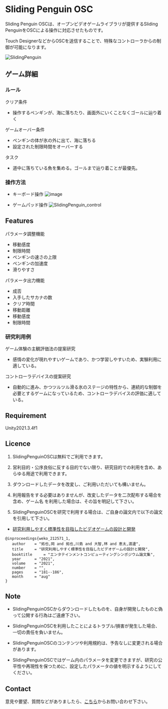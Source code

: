 # Sliding Penguin OSC

Sliding Penguin OSCは、オープンビデオゲームライブラリが提供するSliding PenguinをOSCによる操作に対応させたものです。

Touch DesignerなどからOSCを送信することで、特殊なコントローラからの制御が可能になります。

![SlidingPenguin](https://user-images.githubusercontent.com/71160720/222035563-a278f647-33f1-4d93-ba49-c4aefe5f5602.jpg)


## ゲーム詳細


### ルール

クリア条件
- 操作するペンギンが、海に落ちたり、画面外にいくことなくゴールに辿り着く

ゲームオーバー条件
- ペンギンの体が氷の外に出て、海に落ちる
- 設定された制限時間をオーバーする

タスク
- 道中に落ちている魚を集める。ゴールまで辿り着ことが最優先。



### 操作方法

- キーボード操作
![image](https://user-images.githubusercontent.com/71160720/195009697-ebcbc349-851d-403d-b26a-79e8720eb16d.png)

- ゲームパッド操作
![SlidingPenguin_control](https://user-images.githubusercontent.com/126433429/224565635-1089822c-00e6-4140-bd1b-6c7ae86327fa.png)


## Features

パラメータ調整機能
- 移動感度
- 制限時間
- ペンギンの速さの上限
- ペンギンの加速度
- 滑りやすさ

パラメータ出力機能
- 成否
- 入手したサカナの数
- クリア時間
- 移動距離
- 移動感度
- 制限時間


### 研究利用例

ゲーム体験の主観評価法の提案研究
- 感情の変化が現れやすいゲームであり、かつ学習しやすいため、実験利用に適している。

コントローラデバイスの提案研究
- 自動的に進み、かつツルツル滑る氷のステージの特性から、連続的な制御を必要とするゲームになっているため、コントローラデバイスの評価に適している。

## Requirement

Unity2021.3.4f1


## Licence

1. SlidingPenguinOSCは無料でご利用できます。

2. 営利目的・公序良俗に反する目的でない限り、研究目的での利用を含め、あらゆる用途で利用できます。

3. ダウンロードしたデータを改変し、ご利用いただいても構いません。

4. 利用報告をする必要はありませんが、改変したデータを二次配布する場合を含め、ゲーム名 を利用した場合は、その旨を明記して下さい。

5. SlidingPenguinOSCを研究で利用する場合は、ご自身の論文内で以下の論文を引用して下さい。

- [研究利用しやすく標準性を目指したビデオゲームの設計と開発](http://id.nii.ac.jp/1001/00212465/)
```
@inproceedings{weko_212571_1,
   author	 = "拓也,岡 and 拓也,川島 and 大智,林 and 恵太,渡邊",
   title	 = "研究利用しやすく標準性を目指したビデオゲームの設計と開発",
   booktitle	 = "エンタテインメントコンピューティングシンポジウム論文集",
   year 	 = "2021",
   volume	 = "2021",
   number	 = "",
   pages	 = "181--186",
   month	 = "aug"
}
```


## Note

- SlidingPenguinOSCからダウンロードしたものを、自身が開発したものと偽って公開する行為はご遠慮下さい。

- SlidingPenguinOSCを利用したことによるトラブル/損害が発生した場合、一切の責任を負いません。

- SlidingPenguinOSCのコンテンツや利用規約は、予告なしに変更される場合があります。

- SlidingPenguinOSCではゲーム内のパラメータを変更できますが、研究の公平性や再現性を保つために、設定したパラメータの値を明示するようにしてください。

## Contact

意見や要望、質問などがありましたら、[こちら](https://openvideogame.cc/contact)からお問い合わせ下さい。

